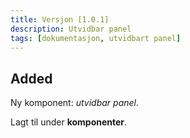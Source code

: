 ```yaml
---
title: Versjon [1.0.1]
description: Utvidbar panel
tags: [dokumentasjon, utvidbart panel]
---
```


## Added

Ny komponent: _utvidbar panel_. 

Lagt til under **komponenter**.